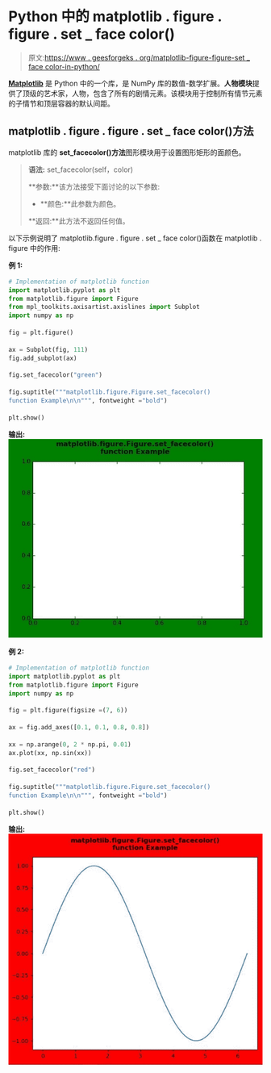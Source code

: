 # Python 中的 matplotlib . figure . figure . set _ face color()

> 原文:[https://www . geesforgeks . org/matplotlib-figure-figure-set _ face color-in-python/](https://www.geeksforgeeks.org/matplotlib-figure-figure-set_facecolor-in-python/)

[**Matplotlib**](https://www.geeksforgeeks.org/python-introduction-matplotlib/) 是 Python 中的一个库，是 NumPy 库的数值-数学扩展。**人物模块**提供了顶级的艺术家，人物，包含了所有的剧情元素。该模块用于控制所有情节元素的子情节和顶层容器的默认间距。

## matplotlib . figure . figure . set _ face color()方法

matplotlib 库的 **set_facecolor()方法**图形模块用于设置图形矩形的面颜色。

> **语法:** set_facecolor(self，color)
> 
> **参数:**该方法接受下面讨论的以下参数:
> 
> *   **颜色:**此参数为颜色。
> 
> **返回:**此方法不返回任何值。

以下示例说明了 matplotlib.figure . figure . set _ face color()函数在 matplotlib . figure 中的作用:

**例 1:**

```py
# Implementation of matplotlib function 
import matplotlib.pyplot as plt 
from matplotlib.figure import Figure
from mpl_toolkits.axisartist.axislines import Subplot 
import numpy as np 

fig = plt.figure() 

ax = Subplot(fig, 111) 
fig.add_subplot(ax)

fig.set_facecolor("green")

fig.suptitle("""matplotlib.figure.Figure.set_facecolor()
function Example\n\n""", fontweight ="bold") 

plt.show()
```

**输出:**
![](img/72134a9520d36253598fae9048635cf8.png)

**例 2:**

```py
# Implementation of matplotlib function 
import matplotlib.pyplot as plt 
from matplotlib.figure import Figure
import numpy as np 

fig = plt.figure(figsize =(7, 6)) 

ax = fig.add_axes([0.1, 0.1, 0.8, 0.8])

xx = np.arange(0, 2 * np.pi, 0.01) 
ax.plot(xx, np.sin(xx)) 

fig.set_facecolor("red")

fig.suptitle("""matplotlib.figure.Figure.set_facecolor()
function Example\n\n""", fontweight ="bold") 

plt.show() 
```

**输出:**
![](img/300a70692485e0bb1228609e93ac8caa.png)